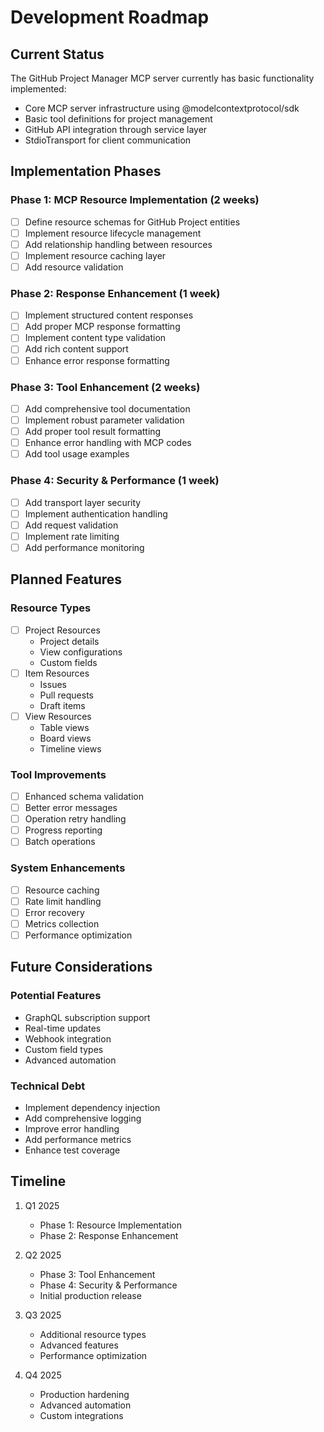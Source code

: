 # Development Roadmap

## Current Status

The GitHub Project Manager MCP server currently has basic functionality implemented:
- Core MCP server infrastructure using @modelcontextprotocol/sdk
- Basic tool definitions for project management
- GitHub API integration through service layer
- StdioTransport for client communication

## Implementation Phases

### Phase 1: MCP Resource Implementation (2 weeks)
- [ ] Define resource schemas for GitHub Project entities
- [ ] Implement resource lifecycle management
- [ ] Add relationship handling between resources
- [ ] Implement resource caching layer
- [ ] Add resource validation

### Phase 2: Response Enhancement (1 week)
- [ ] Implement structured content responses
- [ ] Add proper MCP response formatting
- [ ] Implement content type validation
- [ ] Add rich content support
- [ ] Enhance error response formatting

### Phase 3: Tool Enhancement (2 weeks)
- [ ] Add comprehensive tool documentation
- [ ] Implement robust parameter validation
- [ ] Add proper tool result formatting
- [ ] Enhance error handling with MCP codes
- [ ] Add tool usage examples

### Phase 4: Security & Performance (1 week)
- [ ] Add transport layer security
- [ ] Implement authentication handling
- [ ] Add request validation
- [ ] Implement rate limiting
- [ ] Add performance monitoring

## Planned Features

### Resource Types
- [ ] Project Resources
  - Project details
  - View configurations
  - Custom fields
- [ ] Item Resources
  - Issues
  - Pull requests
  - Draft items
- [ ] View Resources
  - Table views
  - Board views
  - Timeline views

### Tool Improvements
- [ ] Enhanced schema validation
- [ ] Better error messages
- [ ] Operation retry handling
- [ ] Progress reporting
- [ ] Batch operations

### System Enhancements
- [ ] Resource caching
- [ ] Rate limit handling
- [ ] Error recovery
- [ ] Metrics collection
- [ ] Performance optimization

## Future Considerations

### Potential Features
- GraphQL subscription support
- Real-time updates
- Webhook integration
- Custom field types
- Advanced automation

### Technical Debt
- Implement dependency injection
- Add comprehensive logging
- Improve error handling
- Add performance metrics
- Enhance test coverage

## Timeline

1. Q1 2025
   - Phase 1: Resource Implementation
   - Phase 2: Response Enhancement

2. Q2 2025
   - Phase 3: Tool Enhancement
   - Phase 4: Security & Performance
   - Initial production release

3. Q3 2025
   - Additional resource types
   - Advanced features
   - Performance optimization

4. Q4 2025
   - Production hardening
   - Advanced automation
   - Custom integrations